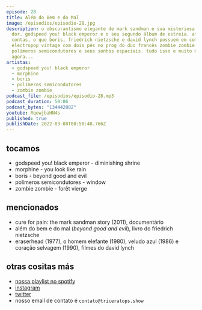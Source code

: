 ```yaml
---
episode: 28
title: Além do Bem e do Mal
image: /episodios/episodio-28.jpg
description: o obscurantismo elegante de mark sandman e sua misteriosa cura para
  dor. godspeed you! black emperor e o seu segundo álbum de estreia. afinal de
  contas, o que boris, friedrich nietzsche e david lynch possuem em comum?
  electropop vintage com dois pés no prog do duo francês zombie zombie.
  polímeros semicondutores e seus sonhos espaciais. tudo isso e muito mais
  agora...
artistas:
  - godspeed you! black emperor
  - morphine
  - boris
  - polímeros semicondutores
  - zombie zombie
podcast_file: /episodios/episodio-28.mp3
podcast_duration: 50:06
podcast_bytes: "134442882"
youtube: RqewjbaHN4s
published: true
publishDate: 2022-03-08T00:50:48.766Z
---
```

## tocamos

* godspeed you! black emperor - diminishing shrine
* morphine - you look like rain
* boris - beyond good and evil
* polímeros semicondutores - window
* zombie zombie - forêt vierge

## mencionados

* cure for pain: the mark sandman story (2011), documentário
* além do bem e do mal (*beyond good and evil*), livro do friedrich nietzsche
* eraserhead (1977), o homem elefante (1980), veludo azul (1986) e coração selvagem (1990), filmes do david lynch

## otras cositas más

* [nossa playlist no spotify](https://open.spotify.com/playlist/0UiztKuga6LmTAxWTsUQdw?si=fb96026bc1994d90)
* [instagram](https://www.instagram.com/triceratops.show/)
* [twitter](https://twitter.com/TriceratopsShow/)
* nosso email de contato é `contato@triceratops.show`